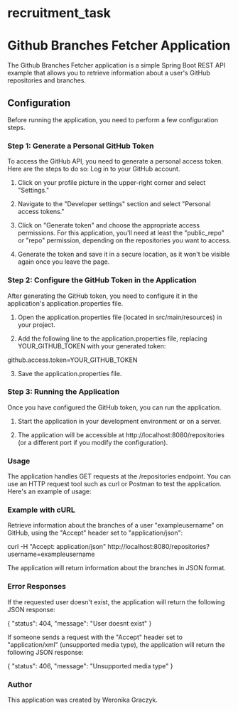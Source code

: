 # recruitment_task
# Github Branches Fetcher Application
The Github Branches Fetcher application is a simple Spring Boot REST API example that allows you to retrieve information about a user's GitHub repositories and branches.

## Configuration

Before running the application, you need to perform a few configuration steps.

### Step 1: Generate a Personal GitHub Token
To access the GitHub API, you need to generate a personal access token. Here are the steps to do so:
Log in to your GitHub account.
1. Click on your profile picture in the upper-right corner and select "Settings."

2. Navigate to the "Developer settings" section and select "Personal access tokens."

3. Click on "Generate token" and choose the appropriate access permissions. For this application, you'll need at least the "public_repo" or "repo" permission, depending on the repositories you want to access.

4. Generate the token and save it in a secure location, as it won't be visible again once you leave the page.

### Step 2: Configure the GitHub Token in the Application
After generating the GitHub token, you need to configure it in the application's application.properties file.

1. Open the application.properties file (located in src/main/resources) in your project.

2. Add the following line to the application.properties file, replacing YOUR_GITHUB_TOKEN with your generated token:

github.access.token=YOUR_GITHUB_TOKEN

3. Save the application.properties file.

### Step 3: Running the Application
Once you have configured the GitHub token, you can run the application.

1. Start the application in your development environment or on a server.

2. The application will be accessible at http://localhost:8080/repositories (or a different port if you modify the configuration).

### Usage
The application handles GET requests at the /repositories endpoint. You can use an HTTP request tool such as curl or Postman to test the application. Here's an example of usage:

### Example with cURL
Retrieve information about the branches of a user "exampleusername" on GitHub, using the "Accept" header set to "application/json":

curl -H "Accept: application/json" http://localhost:8080/repositories?username=exampleusername

The application will return information about the branches in JSON format.

### Error Responses
If the requested user doesn't exist, the application will return the following JSON response:

{
    "status": 404,
    "message": "User doesnt exist"
}

If someone sends a request with the "Accept" header set to "application/xml" (unsupported media type), the application will return the following JSON response:

{
    "status": 406,
    "message": "Unsupported media type"
}

### Author
This application was created by Weronika Graczyk.
